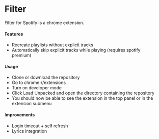 # Filter  
Filter for Spotify is a chrome extension.

#### Features
<ul>
  <li> Recreate playlists without explicit tracks
  <li> Automatically skip explicit tracks while playing (requires spotify premium)
</ul>

#### Usage
<ul>
  <li> Clone or download the repository
  <li> Go to chrome://extensions
  <li> Turn on developer mode
  <li> Click Load Unpacked and open the directory containing the repository
  <li> You should now be able to see the extension in the top panel or in the extension submenu
</ul>


#### Improvements
<ul>
  <li>Login timeout + self refresh  
  <li>Lyrics integration  
</ul>
